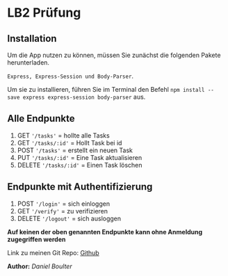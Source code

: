 # LB2 Prüfung

## Installation

Um die App nutzen zu können, müssen Sie zunächst die folgenden Pakete herunterladen.

`Express, Express-Session und Body-Parser`.

Um sie zu installieren, führen Sie im Terminal den Befehl `npm install --save express express-session body-parser` aus.

## Alle Endpunkte

1. GET `'/tasks'` = hollte alle Tasks
2. GET `'/tasks/:id'` = Hollt Task bei id
3. POST `'/tasks'` = erstellt ein neuen Task
4. PUT `'/tasks/:id'` = Eine Task aktualisieren
5. DELETE `'/tasks/:id'` = Einen Task löschen

## Endpunkte mit Authentifizierung

1. POST  `'/login'` = sich einloggen
2. GET `'/verify'` = zu verifizieren
3. DELETE `'/logout'` = sich ausloggen

**Auf keinen der oben genannten Endpunkte kann ohne Anmeldung zugegriffen werden**

Link zu meinen Git Repo: [Github](https://github.com/dani14077/M295)

**Author:** *Daniel Boulter*